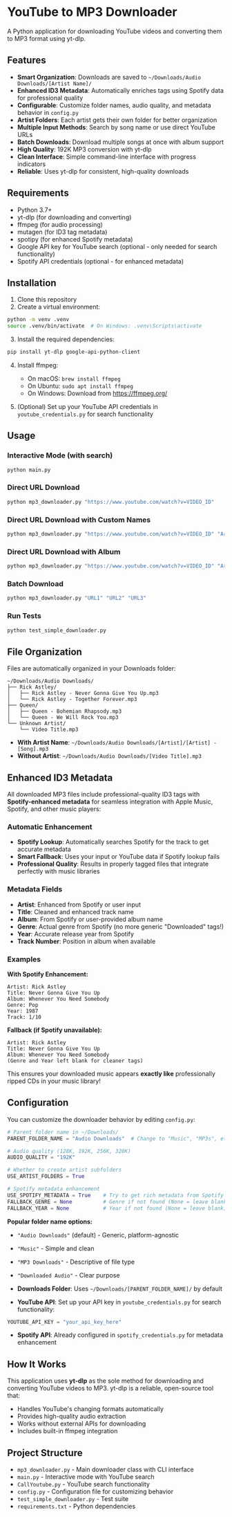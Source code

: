 # YouTube to MP3 Downloader

A Python application for downloading YouTube videos and converting them to MP3 format using yt-dlp.

## Features

- **Smart Organization**: Downloads are saved to `~/Downloads/Audio Downloads/[Artist Name]/`
- **Enhanced ID3 Metadata**: Automatically enriches tags using Spotify data for professional quality
- **Configurable**: Customize folder names, audio quality, and metadata behavior in `config.py`
- **Artist Folders**: Each artist gets their own folder for better organization
- **Multiple Input Methods**: Search by song name or use direct YouTube URLs
- **Batch Downloads**: Download multiple songs at once with album support
- **High Quality**: 192K MP3 conversion with yt-dlp
- **Clean Interface**: Simple command-line interface with progress indicators
- **Reliable**: Uses yt-dlp for consistent, high-quality downloads

## Requirements

- Python 3.7+
- yt-dlp (for downloading and converting)
- ffmpeg (for audio processing)  
- mutagen (for ID3 tag metadata)
- spotipy (for enhanced Spotify metadata)
- Google API key for YouTube search (optional - only needed for search functionality)
- Spotify API credentials (optional - for enhanced metadata)

## Installation

1. Clone this repository
2. Create a virtual environment:
```bash
python -m venv .venv
source .venv/bin/activate  # On Windows: .venv\Scripts\activate
```

3. Install the required dependencies:
```bash
pip install yt-dlp google-api-python-client
```

4. Install ffmpeg:
   - On macOS: `brew install ffmpeg`
   - On Ubuntu: `sudo apt install ffmpeg`
   - On Windows: Download from https://ffmpeg.org/

5. (Optional) Set up your YouTube API credentials in `youtube_credentials.py` for search functionality

## Usage

### Interactive Mode (with search)
```bash
python main.py
```

### Direct URL Download
```bash
python mp3_downloader.py "https://www.youtube.com/watch?v=VIDEO_ID"
```

### Direct URL Download with Custom Names
```bash
python mp3_downloader.py "https://www.youtube.com/watch?v=VIDEO_ID" "Artist Name" "Song Title"
```

### Direct URL Download with Album
```bash
python mp3_downloader.py "https://www.youtube.com/watch?v=VIDEO_ID" "Artist Name" "Song Title" "Album Name"
```

### Batch Download
```bash
python mp3_downloader.py "URL1" "URL2" "URL3"
```

### Run Tests
```bash
python test_simple_downloader.py
```

## File Organization

Files are automatically organized in your Downloads folder:

```
~/Downloads/Audio Downloads/
├── Rick Astley/
│   ├── Rick Astley - Never Gonna Give You Up.mp3
│   └── Rick Astley - Together Forever.mp3
├── Queen/
│   ├── Queen - Bohemian Rhapsody.mp3
│   └── Queen - We Will Rock You.mp3
└── Unknown Artist/
    └── Video Title.mp3
```

- **With Artist Name**: `~/Downloads/Audio Downloads/[Artist]/[Artist] - [Song].mp3`
- **Without Artist**: `~/Downloads/Audio Downloads/[Video Title].mp3`

## Enhanced ID3 Metadata

All downloaded MP3 files include professional-quality ID3 tags with **Spotify-enhanced metadata** for seamless integration with Apple Music, Spotify, and other music players:

### Automatic Enhancement
- **Spotify Lookup**: Automatically searches Spotify for the track to get accurate metadata
- **Smart Fallback**: Uses your input or YouTube data if Spotify lookup fails
- **Professional Quality**: Results in properly tagged files that integrate perfectly with music libraries

### Metadata Fields
- **Artist**: Enhanced from Spotify or user input
- **Title**: Cleaned and enhanced track name
- **Album**: From Spotify or user-provided album name
- **Genre**: Actual genre from Spotify (no more generic "Downloaded" tags!)
- **Year**: Accurate release year from Spotify
- **Track Number**: Position in album when available

### Examples

**With Spotify Enhancement:**
```
Artist: Rick Astley
Title: Never Gonna Give You Up
Album: Whenever You Need Somebody
Genre: Pop
Year: 1987
Track: 1/10
```

**Fallback (if Spotify unavailable):**
```
Artist: Rick Astley
Title: Never Gonna Give You Up
Album: Whenever You Need Somebody
(Genre and Year left blank for cleaner tags)
```

This ensures your downloaded music appears **exactly like** professionally ripped CDs in your music library!

## Configuration

You can customize the downloader behavior by editing `config.py`:

```python
# Parent folder name in ~/Downloads/
PARENT_FOLDER_NAME = "Audio Downloads"  # Change to "Music", "MP3s", etc.

# Audio quality (128K, 192K, 256K, 320K)
AUDIO_QUALITY = "192K"

# Whether to create artist subfolders
USE_ARTIST_FOLDERS = True

# Spotify metadata enhancement
USE_SPOTIFY_METADATA = True    # Try to get rich metadata from Spotify
FALLBACK_GENRE = None          # Genre if not found (None = leave blank)
FALLBACK_YEAR = None           # Year if not found (None = leave blank)
```

**Popular folder name options:**
- `"Audio Downloads"` (default) - Generic, platform-agnostic
- `"Music"` - Simple and clean
- `"MP3 Downloads"` - Descriptive of file type
- `"Downloaded Audio"` - Clear purpose

- **Downloads Folder**: Uses `~/Downloads/[PARENT_FOLDER_NAME]/` by default
- **YouTube API**: Set up your API key in `youtube_credentials.py` for search functionality:
```python
YOUTUBE_API_KEY = "your_api_key_here"
```
- **Spotify API**: Already configured in `spotify_credentials.py` for metadata enhancement

## How It Works

This application uses **yt-dlp** as the sole method for downloading and converting YouTube videos to MP3. yt-dlp is a reliable, open-source tool that:

- Handles YouTube's changing formats automatically
- Provides high-quality audio extraction
- Works without external APIs for downloading
- Includes built-in ffmpeg integration

## Project Structure

- `mp3_downloader.py` - Main downloader class with CLI interface
- `main.py` - Interactive mode with YouTube search
- `CallYoutube.py` - YouTube search functionality
- `config.py` - Configuration file for customizing behavior
- `test_simple_downloader.py` - Test suite
- `requirements.txt` - Python dependencies
